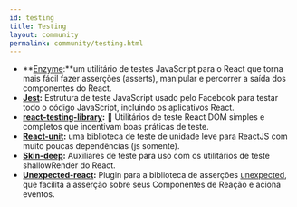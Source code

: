 ```yaml
---
id: testing
title: Testing
layout: community
permalink: community/testing.html
---
```


* **[Enzyme](https://github.com/airbnb/enzyme/):**um utilitário de testes JavaScript para o React que torna mais fácil fazer asserções (asserts), manipular e percorrer a saída dos componentes do React.
* **[Jest](https://facebook.github.io/jest/):** Estrutura de teste JavaScript usado pelo Facebook para testar todo o código JavaScript, incluindo os aplicativos React.
* **[react-testing-library](https://github.com/kentcdodds/react-testing-library):** 🐐 Utilitários de teste React DOM simples e completos que incentivam boas práticas de teste.
* **[React-unit](https://github.com/pzavolinsky/react-unit):** uma biblioteca de teste de unidade leve para ReactJS com muito poucas dependências (js somente).
* **[Skin-deep](https://github.com/glenjamin/skin-deep):** Auxiliares de teste para uso com os utilitários de teste shallowRender do React.
* **[Unexpected-react](https://github.com/bruderstein/unexpected-react/):** Plugin para a biblioteca de asserções [unexpected](https://unexpected.js.org/), que facilita a asserção sobre seus Componentes de Reação e aciona eventos.

